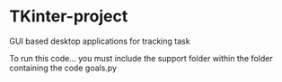 # TKinter-project
GUI based desktop applications for tracking task

To run this code... you must include the support folder within the folder containing the code goals.py
